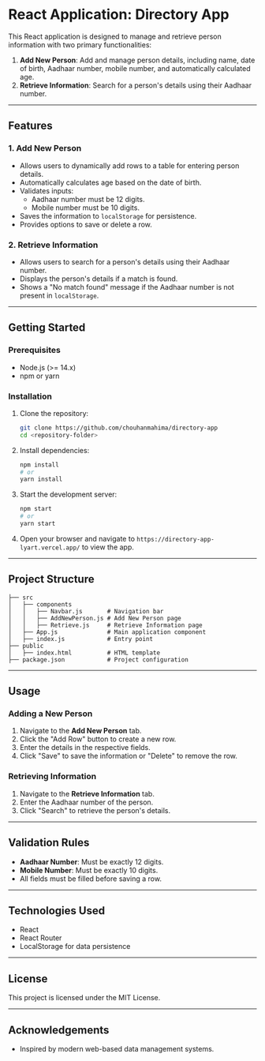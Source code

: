 # React Application: Directory App


This React application is designed to manage and retrieve person information with two primary functionalities:

1. **Add New Person**: Add and manage person details, including name, date of birth, Aadhaar number, mobile number, and automatically calculated age.
2. **Retrieve Information**: Search for a person's details using their Aadhaar number.

---

## Features

### 1. Add New Person
- Allows users to dynamically add rows to a table for entering person details.
- Automatically calculates age based on the date of birth.
- Validates inputs:
  - Aadhaar number must be 12 digits.
  - Mobile number must be 10 digits.
- Saves the information to `localStorage` for persistence.
- Provides options to save or delete a row.

### 2. Retrieve Information
- Allows users to search for a person's details using their Aadhaar number.
- Displays the person's details if a match is found.
- Shows a "No match found" message if the Aadhaar number is not present in `localStorage`.

---

## Getting Started

### Prerequisites
- Node.js (>= 14.x)
- npm or yarn

### Installation
1. Clone the repository:
   ```bash
   git clone https://github.com/chouhanmahima/directory-app
   cd <repository-folder>
   ```

2. Install dependencies:
   ```bash
   npm install
   # or
   yarn install
   ```

3. Start the development server:
   ```bash
   npm start
   # or
   yarn start
   ```

4. Open your browser and navigate to `https://directory-app-lyart.vercel.app/` to view the app.

---

## Project Structure
```
├── src
│   ├── components
│   │   ├── Navbar.js       # Navigation bar
│   │   ├── AddNewPerson.js # Add New Person page
│   │   ├── Retrieve.js     # Retrieve Information page
│   ├── App.js              # Main application component
│   ├── index.js            # Entry point
├── public
│   ├── index.html          # HTML template
├── package.json            # Project configuration
```

---

## Usage

### Adding a New Person
1. Navigate to the **Add New Person** tab.
2. Click the "Add Row" button to create a new row.
3. Enter the details in the respective fields.
4. Click "Save" to save the information or "Delete" to remove the row.

### Retrieving Information
1. Navigate to the **Retrieve Information** tab.
2. Enter the Aadhaar number of the person.
3. Click "Search" to retrieve the person's details.

---

## Validation Rules
- **Aadhaar Number**: Must be exactly 12 digits.
- **Mobile Number**: Must be exactly 10 digits.
- All fields must be filled before saving a row.

---

## Technologies Used
- React
- React Router
- LocalStorage for data persistence

---

## License
This project is licensed under the MIT License.

---

## Acknowledgements
- Inspired by modern web-based data management systems.

